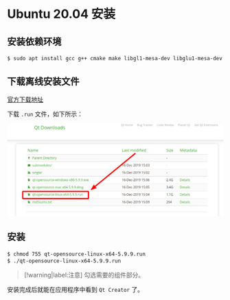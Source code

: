 # Ubuntu 20.04 安装

## 安装依赖环境

```bash
$ sudo apt install gcc g++ cmake make libgl1-mesa-dev libglu1-mesa-dev
```

## 下载离线安装文件

[官方下载地址](https://download.qt.io/archive/qt/)

下载 `.run` 文件，如下所示：

![Qt下载](assets/images/Qt下载.png)

## 安装

```bash
$ chmod 755 qt-opensource-linux-x64-5.9.9.run
$ ./qt-opensource-linux-x64-5.9.9.run
```

> [!warning|label:注意]
> 勾选需要的组件部分。

安装完成后就能在应用程序中看到 `Qt Creator` 了。
